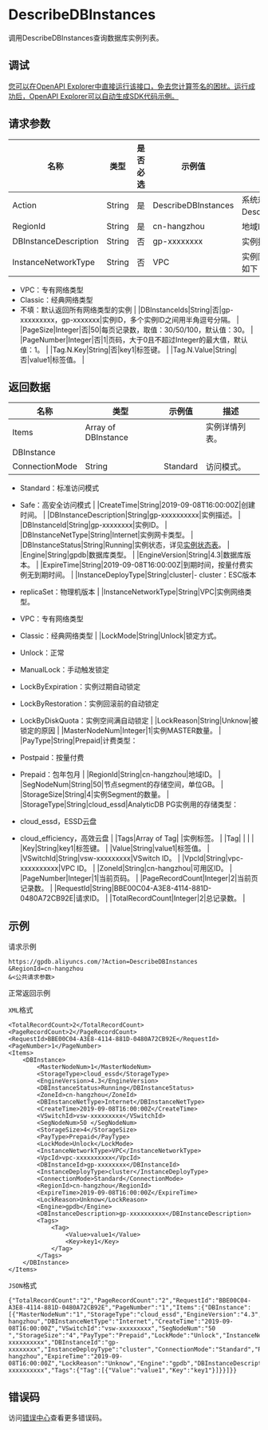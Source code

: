 # DescribeDBInstances

调用DescribeDBInstances查询数据库实例列表。

## 调试

[您可以在OpenAPI Explorer中直接运行该接口，免去您计算签名的困扰。运行成功后，OpenAPI Explorer可以自动生成SDK代码示例。](https://api.aliyun.com/#product=gpdb&api=DescribeDBInstances&type=RPC&version=2016-05-03)

## 请求参数

|名称|类型|是否必选|示例值|描述|
|--|--|----|---|--|
|Action|String|是|DescribeDBInstances|系统规定参数。取值：DescribeDBInstances。 |
|RegionId|String|是|cn-hangzhou|地域ID。 |
|DBInstanceDescription|String|否|gp-xxxxxxxx|实例描述。 |
|InstanceNetworkType|String|否|VPC|实例网络类型，取值范围如下：

 -   VPC：专有网络类型
-   Classic：经典网络类型
-   不填：默认返回所有网络类型的实例 |
|DBInstanceIds|String|否|gp-xxxxxxxxx，gp-xxxxxxx|实例ID，多个实例ID之间用半角逗号分隔。 |
|PageSize|Integer|否|50|每页记录数，取值：30/50/100，默认值：30。 |
|PageNumber|Integer|否|1|页码，大于0且不超过Integer的最大值，默认值：1。 |
|Tag.N.Key|String|否|key1|标签键。 |
|Tag.N.Value|String|否|value1|标签值。 |

## 返回数据

|名称|类型|示例值|描述|
|--|--|---|--|
|Items|Array of DBInstance| |实例详情列表。 |
|DBInstance| | | |
|ConnectionMode|String|Standard|访问模式。

 -   Standard：标准访问模式
-   Safe：高安全访问模式 |
|CreateTime|String|2019-09-08T16:00:00Z|创建时间。 |
|DBInstanceDescription|String|gp-xxxxxxxxxx|实例描述。 |
|DBInstanceId|String|gp-xxxxxxxx|实例ID。 |
|DBInstanceNetType|String|Internet|实例网卡类型。 |
|DBInstanceStatus|String|Running|实例状态，详见[实例状态表](~~86944~~)。 |
|Engine|String|gpdb|数据库类型。 |
|EngineVersion|String|4.3|数据库版本。 |
|ExpireTime|String|2019-09-08T16:00:00Z|到期时间，按量付费实例无到期时间。 |
|InstanceDeployType|String|cluster|-   cluster：ESC版本
-   replicaSet：物理机版本 |
|InstanceNetworkType|String|VPC|实例网络类型。

 -   VPC：专有网络类型
-   Classic：经典网络类型 |
|LockMode|String|Unlock|锁定方式。

 -   Unlock：正常
-   ManualLock：手动触发锁定
-   LockByExpiration：实例过期自动锁定
-   LockByRestoration：实例回滚前的自动锁定
-   LockByDiskQuota：实例空间满自动锁定 |
|LockReason|String|Unknow|被锁定的原因 |
|MasterNodeNum|Integer|1|实例MASTER数量。 |
|PayType|String|Prepaid|计费类型：

 -   Postpaid：按量付费
-   Prepaid：包年包月 |
|RegionId|String|cn-hangzhou|地域ID。 |
|SegNodeNum|String|50|节点segment的存储空间，单位GB。 |
|StorageSize|String|4|实例Segment的数量。 |
|StorageType|String|cloud\_essd|AnalyticDB PG实例用的存储类型：

 -   cloud\_essd，ESSD云盘
-   cloud\_efficiency，高效云盘 |
|Tags|Array of Tag| |实例标签。 |
|Tag| | | |
|Key|String|key1|标签键。 |
|Value|String|value1|标签值。 |
|VSwitchId|String|vsw-xxxxxxxxx|VSwitch ID。 |
|VpcId|String|vpc-xxxxxxxxxx|VPC ID。 |
|ZoneId|String|cn-hangzhou|可用区ID。 |
|PageNumber|Integer|1|当前页码。 |
|PageRecordCount|Integer|2|当前页记录数。 |
|RequestId|String|BBE00C04-A3E8-4114-881D-0480A72CB92E|请求ID。 |
|TotalRecordCount|Integer|2|总记录数。 |

## 示例

请求示例

```
https://gpdb.aliyuncs.com/?Action=DescribeDBInstances
&RegionId=cn-hangzhou
&<公共请求参数>
```

正常返回示例

`XML`格式

```
<TotalRecordCount>2</TotalRecordCount>
<PageRecordCount>2</PageRecordCount>
<RequestId>BBE00C04-A3E8-4114-881D-0480A72CB92E</RequestId>
<PageNumber>1</PageNumber>
<Items>
    <DBInstance>
        <MasterNodeNum>1</MasterNodeNum>
        <StorageType>cloud_essd</StorageType>
        <EngineVersion>4.3</EngineVersion>
        <DBInstanceStatus>Running</DBInstanceStatus>
        <ZoneId>cn-hangzhou</ZoneId>
        <DBInstanceNetType>Internet</DBInstanceNetType>
        <CreateTime>2019-09-08T16:00:00Z</CreateTime>
        <VSwitchId>vsw-xxxxxxxxx</VSwitchId>
        <SegNodeNum>50 </SegNodeNum>
        <StorageSize>4</StorageSize>
        <PayType>Prepaid</PayType>
        <LockMode>Unlock</LockMode>
        <InstanceNetworkType>VPC</InstanceNetworkType>
        <VpcId>vpc-xxxxxxxxxx</VpcId>
        <DBInstanceId>gp-xxxxxxxx</DBInstanceId>
        <InstanceDeployType>cluster</InstanceDeployType>
        <ConnectionMode>Standard</ConnectionMode>
        <RegionId>cn-hangzhou</RegionId>
        <ExpireTime>2019-09-08T16:00:00Z</ExpireTime>
        <LockReason>Unknow</LockReason>
        <Engine>gpdb</Engine>
        <DBInstanceDescription>gp-xxxxxxxxxx</DBInstanceDescription>
        <Tags>
            <Tag>
                <Value>value1</Value>
                <Key>key1</Key>
            </Tag>
        </Tags>
    </DBInstance>
</Items>
```

`JSON`格式

```
{"TotalRecordCount":"2","PageRecordCount":"2","RequestId":"BBE00C04-A3E8-4114-881D-0480A72CB92E","PageNumber":"1","Items":{"DBInstance":[{"MasterNodeNum":"1","StorageType":"cloud_essd","EngineVersion":"4.3","DBInstanceStatus":"Running","ZoneId":"cn-hangzhou","DBInstanceNetType":"Internet","CreateTime":"2019-09-08T16:00:00Z","VSwitchId":"vsw-xxxxxxxxx","SegNodeNum":"50 ","StorageSize":"4","PayType":"Prepaid","LockMode":"Unlock","InstanceNetworkType":"VPC","VpcId":"vpc-xxxxxxxxxx","DBInstanceId":"gp-xxxxxxxx","InstanceDeployType":"cluster","ConnectionMode":"Standard","RegionId":"cn-hangzhou","ExpireTime":"2019-09-08T16:00:00Z","LockReason":"Unknow","Engine":"gpdb","DBInstanceDescription":"gp-xxxxxxxxxx","Tags":{"Tag":[{"Value":"value1","Key":"key1"}]}}]}}
```

## 错误码

访问[错误中心](https://error-center.alibabacloud.com/status/product/gpdb)查看更多错误码。

